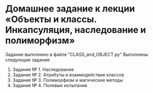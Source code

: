 # Домашнее задание к лекции «Объекты и классы. Инкапсуляция, наследование и полиморфизм»
Задание выполнено в файле "CLASS_and_OBJECT.py"
Выполнены следующие задания:
1. Задание № 1. Наследование
2. Задание № 2. Атрибуты и взаимодействие классов
3. Задание № 3. Полиморфизм и магические методы
4. Задание № 4. Полевые испытания